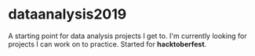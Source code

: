 # dataanalysis2019
A starting point for data analysis projects I get to. I'm currently looking for projects I can work on to practice.
Started for **hacktoberfest**.
